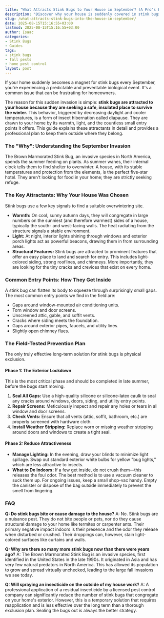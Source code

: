 ```yaml
---
title: "What Attracts Stink Bugs to Your House in September? (A Pro's Explanation)"
description: "Discover why your house is suddenly covered in stink bugs in the fall. An expert explains the key attractants and a pro-level plan to stop them from getting inside."
slug: /what-attracts-stink-bugs-into-the-house-in-september/
date: 2025-08-15T15:16:55+03:00
lastmod: 2025-08-15T15:16:55+03:00
author: Isaac
categories:
- Stink Bugs
- Guides
tags:
- stink bugs
- fall pests
- home pest control
layout: post
---
```

If your home suddenly becomes a magnet for stink bugs every September, you're experiencing a predictable and preventable biological event. It's a common issue that can be frustrating for homeowners.

The reason for this sudden invasion is simple: **stink bugs are attracted to your house because they are seeking a safe, insulated place to survive the winter.** This behavior, triggered by decreasing daylight and cooler temperatures, is a form of insect hibernation called diapause. They are drawn to your home by its warmth, light, and the countless small entry points it offers. This guide explains these attractants in detail and provides a professional plan to keep them outside where they belong.

### The "Why": Understanding the September Invasion

The Brown Marmorated Stink Bug, an invasive species in North America, spends the summer feeding on plants. As summer wanes, their internal clock tells them to find shelter to overwinter. A house, with its stable temperatures and protection from the elements, is the perfect five-star hotel. They aren't looking for food in your home; they are strictly seeking refuge.

### The Key Attractants: Why Your House Was Chosen

Stink bugs use a few key signals to find a suitable overwintering site.

*   **Warmth:** On cool, sunny autumn days, they will congregate in large numbers on the sunniest (and therefore warmest) sides of a house, typically the south- and west-facing walls. The heat radiating from the structure signals a stable environment.
*   **Light:** At night, interior lights shining through windows and exterior porch lights act as powerful beacons, drawing them in from surrounding areas.
*   **Structural Features:** Stink bugs are attracted to prominent features that offer an easy place to land and search for entry. This includes light-colored siding, strong rooflines, and chimneys. More importantly, they are looking for the tiny cracks and crevices that exist on every home.

### Common Entry Points: How They Get Inside

A stink bug can flatten its body to squeeze through surprisingly small gaps. The most common entry points we find in the field are:

*   Gaps around window-mounted air conditioning units.
*   Torn window and door screens.
*   Unscreened attic, gable, and soffit vents.
*   Cracks where siding meets the foundation.
*   Gaps around exterior pipes, faucets, and utility lines.
*   Slightly open chimney flues.

### The Field-Tested Prevention Plan

The only truly effective long-term solution for stink bugs is physical exclusion.

#### Phase 1: The Exterior Lockdown

This is the most critical phase and should be completed in late summer, before the bugs start moving.

1.  **Seal All Gaps:** Use a high-quality silicone or silicone-latex caulk to seal any cracks around windows, doors, siding, and utility entry points.
2.  **Repair Screens:** Meticulously inspect and repair any holes or tears in all window and door screens.
3.  **Check Vents:** Ensure that all vents (attic, soffit, bathroom, etc.) are properly screened with hardware cloth.
4.  **Install Weather Stripping:** Replace worn or missing weather stripping around doors and windows to create a tight seal.

#### Phase 2: Reduce Attractiveness

*   **Manage Lighting:** In the evening, draw your blinds to minimize light spillage. Swap out standard exterior white bulbs for yellow "bug lights," which are less attractive to insects.
*   **What to Do Indoors:** If a few get inside, do not crush them—this releases the foul odor. The best method is to use a vacuum cleaner to suck them up. For ongoing issues, keep a small shop-vac handy. Empty the canister or dispose of the bag outside immediately to prevent the smell from lingering.

### FAQ

**Q: Do stink bugs bite or cause damage to the house?**
A: No. Stink bugs are a nuisance pest. They do not bite people or pets, nor do they cause structural damage to your home like termites or carpenter ants. Their primary negative impact indoors is their presence and the odor they release when disturbed or crushed. Their droppings can, however, stain light-colored surfaces like curtains and walls.

**Q: Why are there so many more stink bugs now than there were years ago?**
A: The Brown Marmorated Stink Bug is an invasive species, first identified in the United States in the late 1990s. It originated in Asia and has very few natural predators in North America. This has allowed its population to grow and spread virtually unchecked, leading to the large fall invasions we see today.

**Q: Will spraying an insecticide on the outside of my house work?**
A: A professional application of a residual insecticide by a licensed pest control company can significantly reduce the number of stink bugs that congregate on your home's exterior. However, this is a temporary solution that requires reapplication and is less effective over the long term than a thorough exclusion plan. Sealing the bugs out is always the better strategy.

